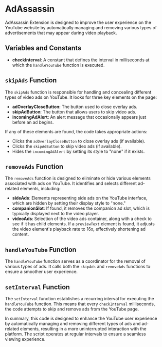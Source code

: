 
# AdAssassin

 AdAssassin Extension is designed to improve the user experience on the YouTube website by automatically managing and removing various types of advertisements that may appear during video playback.

## Variables and Constants

- **checkInterval**: A constant that defines the interval in milliseconds at which the `handleYouTube` function is executed.

## `skipAds` Function

The `skipAds` function is responsible for handling and concealing different types of video ads on YouTube. It looks for three key elements on the page:

- **adOverlayCloseButton**: The button used to close overlay ads.
- **skipAdButton**: The button that allows users to skip video ads.
- **incomingAdAlert**: An alert message that occasionally appears just before an ad begins.

If any of these elements are found, the code takes appropriate actions:

- Clicks the `adOverlayCloseButton` to close overlay ads (if available).
- Clicks the `skipAdButton` to skip video ads (if available).
- Hides the `incomingAdAlert` by setting its style to "none" if it exists.

## `removeAds` Function

The `removeAds` function is designed to eliminate or hide various elements associated with ads on YouTube. It identifies and selects different ad-related elements, including:

- **sideAds**: Elements representing side ads on the YouTube interface, which are hidden by setting their display style to "none."
- **companionSlot**: If found, it removes the companion ad slot, which is typically displayed next to the video player.
- **videoAds**: Selection of the video ads container, along with a check to see if it has child elements. If a `previewText` element is found, it adjusts the video element's playback rate to 16x, effectively shortening ad content.

## `handleYouTube` Function

The `handleYouTube` function serves as a coordinator for the removal of various types of ads. It calls both the `skipAds` and `removeAds` functions to ensure a smoother user experience.

## `setInterval` Function

The `setInterval` function establishes a recurring interval for executing the `handleYouTube` function. This means that every `checkInterval` milliseconds, the code attempts to skip and remove ads from the YouTube page.

In summary, this code is designed to enhance the YouTube user experience by automatically managing and removing different types of ads and ad-related elements, resulting in a more uninterrupted interaction with the platform. The script operates at regular intervals to ensure a seamless viewing experience.



